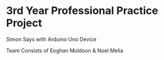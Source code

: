 # 3rd Year Professional Practice Project

Simon Says with Arduino Uno Device

Team Consists of Eoghan Muldoon & Noel Melia


